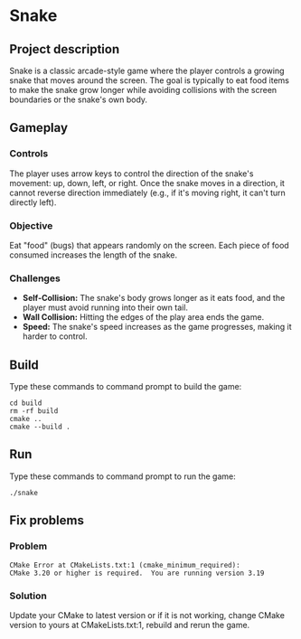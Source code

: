 # Snake

## Project description

Snake is a classic arcade-style game where the player controls a growing snake that moves around the screen. The goal is
typically to eat food items to make the snake grow longer while avoiding collisions with the screen boundaries or the
snake's own body.

## Gameplay

### Controls

The player uses arrow keys to control the direction of the snake's movement: up, down, left, or right.
Once the snake moves in a direction, it cannot reverse direction immediately (e.g., if it's moving right, it can't turn
directly left).

### Objective

Eat "food" (bugs) that appears randomly on the screen.
Each piece of food consumed increases the length of the snake.

### Challenges

- <b>Self-Collision:</b> The snake's body grows longer as it eats food, and the player must avoid running into their own tail.
- <b>Wall Collision:</b> Hitting the edges of the play area ends the game.
- <b>Speed:</b> The snake's speed increases as the game progresses, making it harder to control.


## Build

Type these commands to command prompt to build the game:

```
cd build
rm -rf build
cmake ..
cmake --build .
```

## Run

Type these commands to command prompt to run the game:

```
./snake
```

## Fix problems

### Problem
```
CMake Error at CMakeLists.txt:1 (cmake_minimum_required):
CMake 3.20 or higher is required.  You are running version 3.19
```

### Solution

Update your CMake to latest version or if it is not working, change 
CMake version to yours at CMakeLists.txt:1, rebuild and rerun the game.